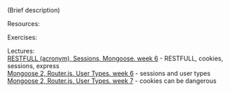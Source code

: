 (Brief description)

Resources:

Exercises:

Lectures:  
	[RESTFULL (acronym), Sessions, Mongoose.  week 6](https://drive.google.com/open?id=1ORzi8DzN0Ez0jRewhGgjtPZFHSSLa3nq17jvi-kJSzw)  - RESTFULL, cookies, sessions, express  
	[Mongoose 2, Router.js, User Types.  week 6](https://drive.google.com/open?id=1O9TOyJ17mlk2gZlgd0OBVvUS6duoDehokygZKzZWdN8)  - sessions and user types  
	[Mongoose 2, Router.js, User Types.  week 7](https://docs.google.com/presentation/d/1fShG-rcRIX31j3pMP-dng3JomlNstDACoAUqG4rkoXg/edit#slide=id.g1f2c3f3790_1_0)  - cookies can be dangerous  
		
